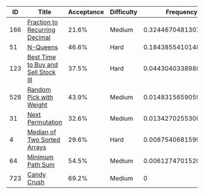 |ID|Title|Acceptance|Difficulty|Frequency|
|----|-----|----|---|---|
|166|[Fraction to Recurring Decimal]( https://leetcode.com/problems/fraction-to-recurring-decimal)|21.6%|Medium|0.3244670481307201|
|51|[N-Queens]( https://leetcode.com/problems/n-queens)|46.6%|Hard|0.18438554101480611|
|123|[Best Time to Buy and Sell Stock III]( https://leetcode.com/problems/best-time-to-buy-and-sell-stock-iii)|37.5%|Hard|0.04430403389889214|
|528|[Random Pick with Weight]( https://leetcode.com/problems/random-pick-with-weight)|43.9%|Medium|0.014831565905995232|
|31|[Next Permutation]( https://leetcode.com/problems/next-permutation)|32.6%|Medium|0.013427025530888667|
|4|[Median of Two Sorted Arrays]( https://leetcode.com/problems/median-of-two-sorted-arrays)|29.6%|Hard|0.008754068159914991|
|64|[Minimum Path Sum]( https://leetcode.com/problems/minimum-path-sum)|54.5%|Medium|0.006127470152097104|
|723|[Candy Crush]( https://leetcode.com/problems/candy-crush)|69.2%|Medium|0|
